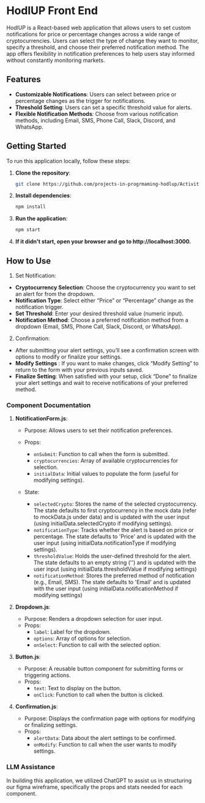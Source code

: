 # HodlUP Front End 

HodlUP is a React-based web application that allows users to set custom notifications for price or percentage changes across a wide range of cryptocurrencies. Users can select the type of change they want to monitor, specify a threshold, and choose their preferred notification method. The app offers flexibility in notification preferences to help users stay informed without constantly monitoring markets.

## Features

- **Customizable Notifications**: Users can select between price or percentage changes as the trigger for notifications.
- **Threshold Setting**: Users can set a specific threshold value for alerts.
- **Flexible Notification Methods**: Choose from various notification methods, including Email, SMS, Phone Call, Slack, Discord, and WhatsApp.

## Getting Started

To run this application locally, follow these steps:

1. **Clone the repository**:
   ```bash
   git clone https://github.com/projects-in-progrmaming-hodlup/Activity_8.git

2. **Install dependencies**:
    ```bash
    npm install


3. **Run the application**:
   ```bash
   npm start


4. **If it didn't start, open your browser and go to http://localhost:3000.**


## How to Use

1.	Set Notification:
-  **Cryptocurrency Selection**: Choose the cryptocurrency you want to set an alert for from the dropdown. 
-  **Notification Type**: Select either “Price” or “Percentage” change as the notification trigger.
-  **Set Threshold**: Enter your desired threshold value (numeric input).
-  **Notification Method**: Choose a preferred notification method from a dropdown (Email, SMS, Phone Call, Slack, Discord, or WhatsApp).
2.  Confirmation:
- 	After submitting your alert settings, you’ll see a confirmation screen with options to modify or finalize your settings.
- **Modify Settings** : If you want to make changes, click “Modify Setting” to return to the form with your previous inputs saved.
- **Finalize Setting**: When satisfied with your setup, click “Done” to finalize your alert settings and wait to receive notifications of your preferred method. 


### Component Documentation

1. **NotificationForm.js**: 
   - Purpose: Allows users to set their notification preferences.
   - Props:
     - `onSubmit`: Function to call when the form is submitted.
     - `cryptocurrencies`: Array of available cryptocurrencies for selection.
     - `initialData`: Initial values to populate the form (useful for modifying settings).

   - State:
     - `selectedCrypto`: Stores the name of the selected cryptocurrency. The state defaults to first cryptocurrency in the mock data (refer to mockData.js under data) and is updated with the user input (using initialData.selectedCrypto if modifying settings). 
     - `notificationType`: Tracks whether the alert is based on price or percentage. The state defaults to 'Price' and is updated with the user input (using initialData.notificationType if modifying settings).  
     - `thresholdValue`: Holds the user-defined threshold for the alert. The state defaults to an empty string ('') and is updated with the user input (using initialData.thresholdValue if modifying settings)
     - `notificationMethod`: Stores the preferred method of notification (e.g., Email, SMS). The state defaults to 'Email' and is updated with the user input (using initialData.notificationMethod if modifying settings)

2. **Dropdown.js**: 
   - Purpose: Renders a dropdown selection for user input.
   - Props:
     - `label`: Label for the dropdown.
     - `options`: Array of options for selection.
     - `onSelect`: Function to call with the selected option.

3. **Button.js**: 
   - Purpose: A reusable button component for submitting forms or triggering actions.
   - Props:
     - `text`: Text to display on the button.
     - `onClick`: Function to call when the button is clicked.

4. **Confirmation.js**: 
   - Purpose: Displays the confirmation page with options for modifying or finalizing settings.
   - Props:
     - `alertData`: Data about the alert settings to be confirmed.
     - `onModify`: Function to call when the user wants to modify settings.
    
### LLM Assistance 

In building this application, we utilized ChatGPT to assist us in structuring our figma wireframe, specifically the props and stats needed for each component. 
